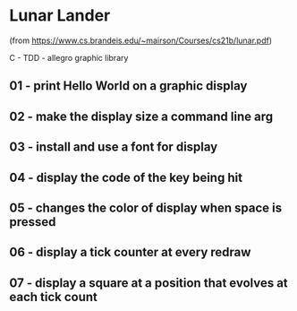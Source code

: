 # Lunar Lander
(from https://www.cs.brandeis.edu/~mairson/Courses/cs21b/lunar.pdf)

C - TDD - allegro graphic library

## 01 - print Hello World on a graphic display

## 02 - make the display size a command line arg

## 03 - install and use a font for display

## 04 - display the code of the key being hit

## 05 - changes the color of display when space is pressed

## 06 - display a tick counter at every redraw

## 07 - display a square at a position that evolves at each tick count

